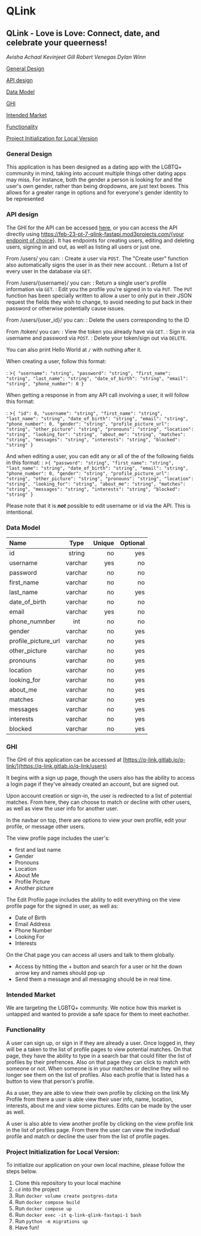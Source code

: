 # QLink

## QLink - Love is Love: Connect, date, and celebrate your queerness!

_Avisha Achaal
Kevinjeet Gill
Robert Venegas
Dylan Winn_

[General Design](#general-design)

[API design](#api-design)

[Data Model](#data-model)

[GHI](#ghi)

[Intended Market](#intended-market)

[Functionality](#functionality)

[Project Initialization for Local Version](#project-initialization-for-local-version)

### General Design

This application is has been designed as a dating app with the LGBTQ+ community in mind, taking into account multiple things other dating apps may miss. For instance, both the gender a person is looking for and the user's own gender, rather than being dropdowns, are just text boxes. This allows for a greater range in options and for everyone's gender identity to be represented

### API design

The GHI for the API can be accessed [here](https://feb-23-pt-7-qlink-fastapi.mod3projects.com/docs), or you can access the API directly using [https://feb-23-pt-7-qlink-fastapi.mod3projects.com/{your endpoint of choice}](https://feb-23-pt-7-qlink-fastapi.mod3projects.com/). It has endpoints for creating users, editing and deleting users, signing in and out, as well as listing all users or just one.

From /users/ you can:
: Create a user via `POST`. The "Create user" function also automatically signs the user in as their new account.
: Return a list of every user in the database via `GET`.

From /users/{username}/ you can:
: Return a single user's profile information via `GET`.
: Edit you the profile you're signed in to via `PUT`. The `PUT` function has been specially written to allow a user to only put in their JSON request the fields they wish to change, to avoid needing to put back in their password or otherwise potentially cause issues.

From /users/{user_id}/ you can:
: Delete the users corresponding to the ID

From /token/ you can:
: View the token you already have via `GET`.
: Sign in via username and password via `POST`.
: Delete your token/sign out via `DELETE`.

You can also print Hello World at `/` with nothing after it.

When creating a user, follow this format:

: >`{
  "username": "string",
  "password": "string",
  "first_name": "string",
  "last_name": "string",
  "date_of_birth": "string",
  "email": "string",
  "phone_number": 0
}`

When getting a response in from any API call involving a user, it will follow this format:

: >`{
  "id": 0,
  "username": "string",
  "first_name": "string",
  "last_name": "string",
  "date_of_birth": "string",
  "email": "string",
  "phone_number": 0,
  "gender": "string",
  "profile_picture_url": "string",
  "other_picture": "string",
  "pronouns": "string",
  "location": "string",
  "looking_for": "string",
  "about_me": "string",
  "matches": "string",
  "messages": "string",
  "interests": "string",
  "blocked": "string"
}`

And when editing a user, you can edit any or all of the of the following fields in this format:
: >`{
  "password": "string",
  "first_name": "string",
  "last_name": "string",
  "date_of_birth": "string",
  "email": "string",
  "phone_number": 0,
  "gender": "string",
  "profile_picture_url": "string",
  "other_picture": "string",
  "pronouns": "string",
  "location": "string",
  "looking_for": "string",
  "about_me": "string",
  "matches": "string",
  "messages": "string",
  "interests": "string",
  "blocked": "string"
}`

Please note that it is **_not_** possible to edit username or id via the API. This is intentional.

### Data Model

| Name                |  Type   | Unique | Optional |
| :------------------ | :-----: | -----: | -------: |
| id                  | string  |     no |      yes |
| username            | varchar |    yes |       no |
| password            | varchar |     no |       no |
| first_name          | varchar |     no |       no |
| last_name           | varchar |     no |      yes |
| date_of_birth       | varchar |     no |       no |
| email               | varchar |    yes |       no |
| phone_numnber       |   int   |     no |       no |
| gender              | varchar |     no |      yes |
| profile_picture_url | varchar |     no |      yes |
| other_picture       | varchar |     no |      yes |
| pronouns            | varchar |     no |      yes |
| location            | varchar |     no |      yes |
| looking_for         | varchar |     no |      yes |
| about_me            | varchar |     no |      yes |
| matches             | varchar |     no |      yes |
| messages            | varchar |     no |      yes |
| interests           | varchar |     no |      yes |
| blocked             | varchar |     no |      yes |

### GHI

The GHI of this application can be accessed at [https://q-link.gitlab.io/q-link/](https://q-link.gitlab.io/q-link/users)

It begins with a sign up page, though the users also has the ability to access a login page if they've already created an account, but are signed out.

Upon account creation or sign-in, the user is redirected to a list of potential matches. From here, they can choose to match or decline with other users, as well as view the user info for another user.

In the navbar on top, there are options to view your own profile, edit your profile, or message other users.

The view profile page includes the user's:

- first and last name
- Gender
- Pronouns
- Location
- About Me
- Profile Picture
- Another picture

The Edit Profile page includes the ability to edit everything on the view profile page for the signed in user, as well as:

- Date of Birth
- Email Address
- Phone Number
- Looking For
- Interests

On the Chat page you can access all users and talk to them globally.

- Access by hitting the + button and search for a user or hit the down arrow key and names should pop up
- Send them a message and all messaging should be in real time.

### Intended Market

We are targeting the LGBTQ+ community. We notice how this market is untapped and wanted to provide a safe space for them to meet eachother.

### Functionality

A user can sign up, or sign in if they are already a user.
Once logged in, they will be a taken to the list of profile pages to view potential matches.
On that page, they have the ability to type in a search bar that could filter the list of profiles by their prefrences.
Also on that page they can click to match with someone or not.
When someone is in your matches or decline they will no longer see them on the list of profiles.
Also each profile that is listed has a button to view that person's profile.

As a user, they are able to view their own profile by clicking on the link My Profile from there a user is able view
their user info, name, location, interests, about me and view some pictures. Edits can be made by the user as well.

A user is also able to view another profile by clicking on the view profile link in the list of profiles page. From there the user can view the invdivdual profile
and match or decline the user from the list of profile pages.

### Project Initialization for Local Version:

To initialize our application on your own local machine, please follow the steps below.

1. Clone this repository to your local machine
2. `cd` into the project
3. Run `docker volume create postgres-data`
4. Run `docker compose build`
5. Run `docker compose up`
6. Run `docker exec -it q-link-qlink-fastapi-1 bash`
7. Run `python -m migrations up`
8. Have fun!
